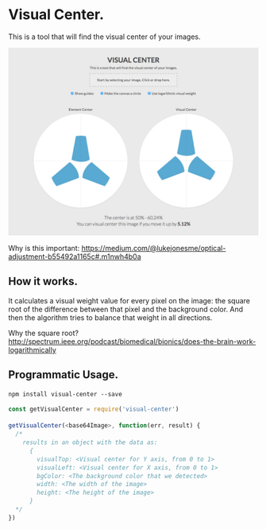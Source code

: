 # Visual Center.
This is a tool that will find the visual center of your images.

[![visual-center](docs-assets/screenshot.jpg)](http://javier.xyz/visual-center/)

Why is this important: https://medium.com/@lukejonesme/optical-adjustment-b55492a1165c#.m1nwh4b0a

## How it works.
It calculates a visual weight value for every pixel on the image: the square root of the difference between that pixel and the background color. And then the algorithm tries to balance that weight in all directions.

Why the square root? http://spectrum.ieee.org/podcast/biomedical/bionics/does-the-brain-work-logarithmically

## Programmatic Usage.

```
npm install visual-center --save
```

```js
const getVisualCenter = require('visual-center')

getVisualCenter(<base64Image>, function(err, result) {
  /*
    results in an object with the data as:
      {
        visualTop: <Visual center for Y axis, from 0 to 1>
        visualLeft: <Visual center for X axis, from 0 to 1>
        bgColor: <The background color that we detected>
        width: <The width of the image>
        height: <The height of the image>
      }
  */
})
```

